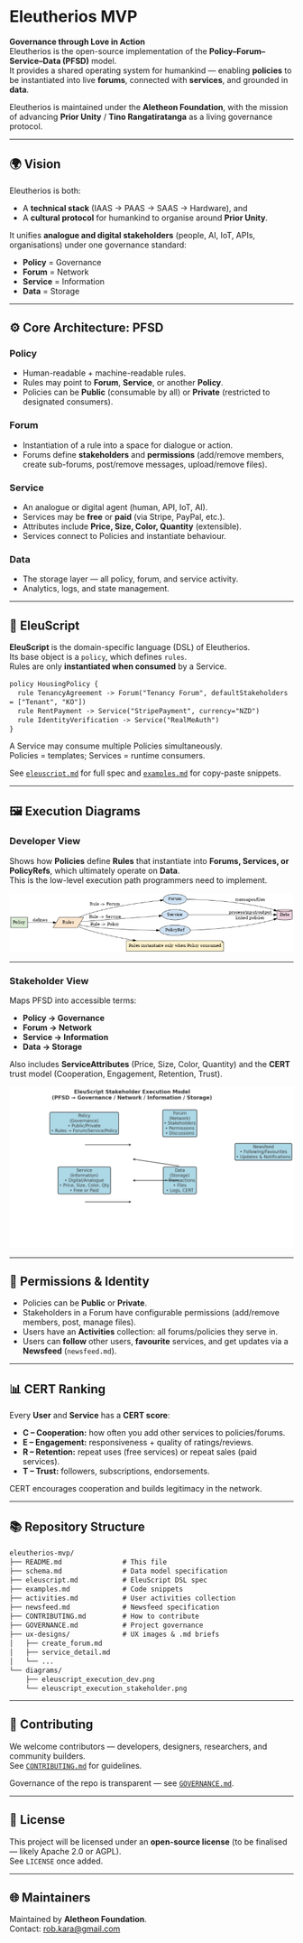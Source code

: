 # Eleutherios MVP

**Governance through Love in Action**  
Eleutherios is the open-source implementation of the **Policy–Forum–Service–Data (PFSD)** model.  
It provides a shared operating system for humankind — enabling **policies** to be instantiated into live **forums**, connected with **services**, and grounded in **data**.  

Eleutherios is maintained under the **Aletheon Foundation**, with the mission of advancing **Prior Unity** / **Tino Rangatiratanga** as a living governance protocol.

---

## 🌍 Vision

Eleutherios is both:
- A **technical stack** (IAAS → PAAS → SAAS → Hardware), and
- A **cultural protocol** for humankind to organise around **Prior Unity**.

It unifies **analogue and digital stakeholders** (people, AI, IoT, APIs, organisations) under one governance standard:
- **Policy** = Governance  
- **Forum** = Network  
- **Service** = Information  
- **Data** = Storage  

---

## ⚙️ Core Architecture: PFSD

### Policy
- Human-readable + machine-readable rules.
- Rules may point to **Forum**, **Service**, or another **Policy**.
- Policies can be **Public** (consumable by all) or **Private** (restricted to designated consumers).

### Forum
- Instantiation of a rule into a space for dialogue or action.
- Forums define **stakeholders** and **permissions** (add/remove members, create sub-forums, post/remove messages, upload/remove files).

### Service
- An analogue or digital agent (human, API, IoT, AI).
- Services may be **free** or **paid** (via Stripe, PayPal, etc.).
- Attributes include **Price, Size, Color, Quantity** (extensible).
- Services connect to Policies and instantiate behaviour.

### Data
- The storage layer — all policy, forum, and service activity.
- Analytics, logs, and state management.

---

## 🧩 EleuScript

**EleuScript** is the domain-specific language (DSL) of Eleutherios.  
Its base object is a `policy`, which defines `rules`.  
Rules are only **instantiated when consumed** by a Service.

```eleuscript
policy HousingPolicy {
  rule TenancyAgreement -> Forum("Tenancy Forum", defaultStakeholders = ["Tenant", "KO"])
  rule RentPayment -> Service("StripePayment", currency="NZD")
  rule IdentityVerification -> Service("RealMeAuth")
}
```

A Service may consume multiple Policies simultaneously.  
Policies = templates; Services = runtime consumers.

See [`eleuscript.md`](eleuscript.md) for full spec and [`examples.md`](examples.md) for copy-paste snippets.

---

## 🖼️ Execution Diagrams

### Developer View
Shows how **Policies** define **Rules** that instantiate into **Forums, Services, or PolicyRefs**, which ultimately operate on **Data**.  
This is the low-level execution path programmers need to implement.

![Developer View](docs/diagrams/eleuscript_execution_dev.png)

---

### Stakeholder View
Maps PFSD into accessible terms:  
- **Policy → Governance**  
- **Forum → Network**  
- **Service → Information**  
- **Data → Storage**

Also includes **ServiceAttributes** (Price, Size, Color, Quantity) and the **CERT** trust model (Cooperation, Engagement, Retention, Trust).

![Stakeholder View](docs/diagrams/eleuscript_execution_stakeholder.png)

---

## 🔐 Permissions & Identity

- Policies can be **Public** or **Private**.  
- Stakeholders in a Forum have configurable permissions (add/remove members, post, manage files).  
- Users have an **Activities** collection: all forums/policies they serve in.  
- Users can **follow** other users, **favourite** services, and get updates via a **Newsfeed** (`newsfeed.md`).

---

## 📊 CERT Ranking

Every **User** and **Service** has a **CERT score**:

- **C – Cooperation:** how often you add other services to policies/forums.  
- **E – Engagement:** responsiveness + quality of ratings/reviews.  
- **R – Retention:** repeat uses (free services) or repeat sales (paid services).  
- **T – Trust:** followers, subscriptions, endorsements.

CERT encourages cooperation and builds legitimacy in the network.

---

## 📚 Repository Structure

```
eleutherios-mvp/
├── README.md               # This file
├── schema.md               # Data model specification
├── eleuscript.md           # EleuScript DSL spec
├── examples.md             # Code snippets
├── activities.md           # User activities collection
├── newsfeed.md             # Newsfeed specification
├── CONTRIBUTING.md         # How to contribute
├── GOVERNANCE.md           # Project governance
├── ux-designs/             # UX images & .md briefs
│   ├── create_forum.md
│   ├── service_detail.md
│   └── ...
└── diagrams/
    ├── eleuscript_execution_dev.png
    └── eleuscript_execution_stakeholder.png
```

---

## 🤝 Contributing

We welcome contributors — developers, designers, researchers, and community builders.  
See [`CONTRIBUTING.md`](CONTRIBUTING.md) for guidelines.  

Governance of the repo is transparent — see [`GOVERNANCE.md`](GOVERNANCE.md).

---

## 📜 License

This project will be licensed under an **open-source license** (to be finalised — likely Apache 2.0 or AGPL).  
See `LICENSE` once added.

---

## 🌐 Maintainers

Maintained by **Aletheon Foundation**.  
Contact: rob.kara@gmail.com  
